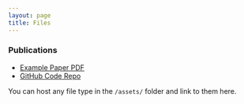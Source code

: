 ```yaml
---
layout: page
title: Files
---
```


### Publications

- [Example Paper PDF](assets/example.pdf)
- [GitHub Code Repo](https://github.com/yourrepo)

You can host any file type in the `/assets/` folder and link to them here.
